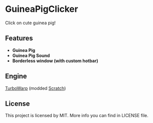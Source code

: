 # GuineaPigClicker
Click on cute guinea pig!


## Features
- **Guinea Pig**
- **Guinea Pig Sound**
- **Borderless window (with custom hotbar)**

## Engine
[TurboWarp](https://turbowarp.org) (modded [Scratch](https://scratch.mit.edu))

## License
This project is licensed by MIT. More info you can find in LICENSE file.
